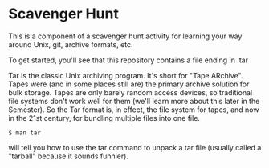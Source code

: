 # Scavenger Hunt
This is a component of a scavenger hunt activity for learning your way around Unix, git, archive formats, etc.

To get started, you'll see that this repository contains a file ending
in .tar

Tar is the classic Unix archiving program. It's short for "Tape ARchive". Tapes
were (and in some places still are) the primary archive solution for bulk
storage. Tapes are only barely random access devices, so traditional file
systems don't work well for them (we'll learn more about this later in the
Semester). So the Tar format is, in effect, the file system for tapes, and now
in the 21st century, for bundling multiple files into one file.

```
$ man tar
```

will tell you how to use the tar command to unpack a tar file (usually
called a "tarball" because it sounds funnier).

